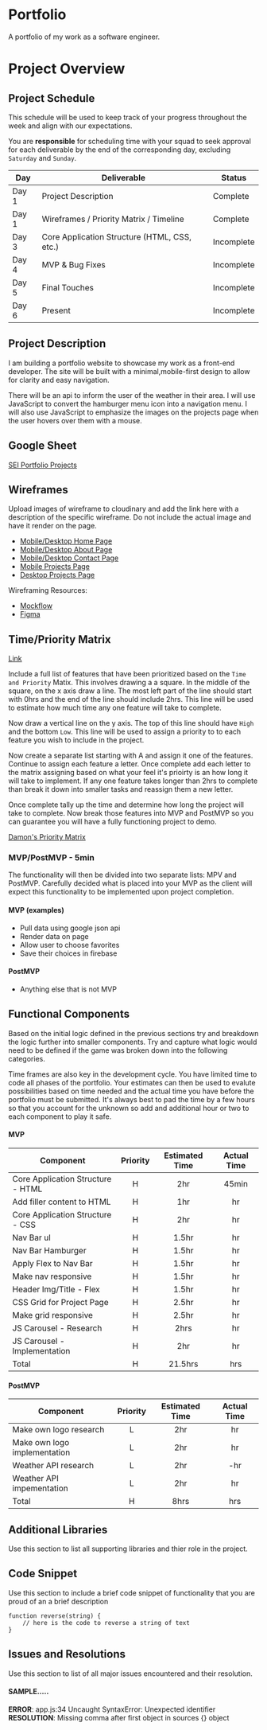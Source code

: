 # Portfolio
A portfolio of my work as a software engineer.

# Project Overview

## Project Schedule

This schedule will be used to keep track of your progress throughout the week and align with our expectations.  

You are **responsible** for scheduling time with your squad to seek approval for each deliverable by the end of the corresponding day, excluding `Saturday` and `Sunday`.

|  Day | Deliverable | Status
|---|---| ---|
|Day 1| Project Description | Complete
|Day 1| Wireframes / Priority Matrix / Timeline | Complete
|Day 3| Core Application Structure (HTML, CSS, etc.) | Incomplete
|Day 4| MVP & Bug Fixes | Incomplete
|Day 5| Final Touches | Incomplete
|Day 6| Present | Incomplete


## Project Description

I am building a portfolio website to showcase my work as a front-end developer. The site will be built with a minimal,mobile-first design to allow for clarity and easy navigation.

There will be an api to inform the user of the weather in their area. I will use JavaScript to convert the hamburger menu icon into a navigation menu. I will also use JavaScript to emphasize the images on the projects page when the user hovers over them with a mouse.

## Google Sheet

[SEI Portfolio Projects](https://docs.google.com/spreadsheets/d/1LcmxPONZ1wRXnLFK3XLBtLMO6NpoHmLm9k_sE8OE_X4/edit?usp=sharing)

## Wireframes

Upload images of wireframe to cloudinary and add the link here with a description of the specific wireframe. Do not include the actual image and have it render on the page.  

- [Mobile/Desktop Home Page](https://imgur.com/UafBFRD)
- [Mobile/Desktop About Page](https://imgur.com/a/53unzIc)
- [Mobile/Desktop Contact Page](https://imgur.com/a/UNVwHGI)
- [Mobile Projects Page](https://imgur.com/a/4LY2p7I)
- [Desktop Projects Page](https://imgur.com/a/SobzyHg)

Wireframing Resources:

- [Mockflow](https://mockflow.com/app/#Wireframe)
- [Figma](https://www.figma.com/)


## Time/Priority Matrix 

[Link](https://res.cloudinary.com/jkeohan/image/upload/a_270/v1591621734/project1_matrix_ocy5gc_h1kg0m.jpg)

Include a full list of features that have been prioritized based on the `Time and Priority` Matix.  This involves drawing a a square.  In the middle of the square, on the x axis draw a line.  The most left part of the line should start with 0hrs and the end of the line should include 2hrs.  This line will be used to estimate how much time any one feature will take to complete. 

Now draw a vertical line on the y axis.  The top of this line should have `High` and the bottom `Low`.  This line will be used to assign a priority to to each feature you wish to include in the project.  

Now create a separate list starting with A and assign it one of the features.  Continue to assign each feature a letter.  Once complete add each letter to the matrix assigning based on what your feel it's prioirty is an how long it will take to implement. If any one feature takes longer than 2hrs to complete than break it down into smaller tasks and reassign them a new letter. 

Once complete tally up the time and determine how long the project will take to complete. Now break those features into MVP and PostMVP so you can guarantee you will have a fully functioning project to demo. 

[Damon's Priority Matrix](https://imgur.com/a/7k4lXx2)

### MVP/PostMVP - 5min

The functionality will then be divided into two separate lists: MPV and PostMVP.  Carefully decided what is placed into your MVP as the client will expect this functionality to be implemented upon project completion.  

#### MVP (examples)

- Pull data using google json api
- Render data on page 
- Allow user to choose favorites 
- Save their choices in firebase

#### PostMVP 

- Anything else that is not MVP

## Functional Components

Based on the initial logic defined in the previous sections try and breakdown the logic further into smaller components.  Try and capture what logic would need to be defined if the game was broken down into the following categories.

Time frames are also key in the development cycle.  You have limited time to code all phases of the portfolio. Your estimates can then be used to evalute possibilities based on time needed and the actual time you have before the portfolio must be submitted. It's always best to pad the time by a few hours so that you account for the unknown so add and additional hour or two to each component to play it safe.

#### MVP
| Component | Priority | Estimated Time | Actual Time |
| --- | :---: |  :---: | :---: | 
| Core Application Structure - HTML | H | 2hr | 45min |
| Add filler content to HTML | H | 1hr | hr |
| Core Application Structure - CSS | H | 2hr | hr |
| Nav Bar ul | H | 1.5hr | hr |
| Nav Bar Hamburger | H | 1.5hr | hr |
| Apply Flex to Nav Bar | H | 1.5hr | hr |
| Make nav responsive | H | 1.5hr | hr
| Header Img/Title - Flex | H | 1.5hr|  hr | 
| CSS Grid for Project Page | H | 2.5hr | hr |
| Make grid responsive | H | 2.5hr | hr |
| JS Carousel - Research | H | 2hrs|  hr | 
| JS Carousel - Implementation | H | 2hr | hr | hr |
| Total | H | 21.5hrs| hrs |

#### PostMVP
| Component | Priority | Estimated Time | Actual Time |
| --- | :---: |  :---: | :---: | 
| Make own logo research | L | 2hr | hr |
| Make own logo implementation | L | 2hr | hr |
| Weather API research | L | 2hr | -hr | hr |
| Weather API impementation | L | 2hr | hr |
| Total | H | 8hrs| hrs |

## Additional Libraries
 Use this section to list all supporting libraries and thier role in the project. 

## Code Snippet

Use this section to include a brief code snippet of functionality that you are proud of an a brief description  

```
function reverse(string) {
	// here is the code to reverse a string of text
}
```

## Issues and Resolutions
 Use this section to list of all major issues encountered and their resolution.

#### SAMPLE.....
**ERROR**: app.js:34 Uncaught SyntaxError: Unexpected identifier                                
**RESOLUTION**: Missing comma after first object in sources {} object

